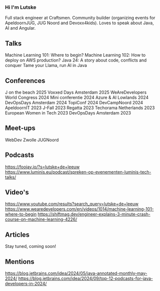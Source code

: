 ### Hi I'm Lutske 

Full stack engineer at Craftsmen. Community builder (organizing events for ApeldoornJUG, JUG Noord and Devoxx4kids). Loves to speak about Java, AI and Angular.

## Talks
Machine Learning 101: Where to begin?
Machine Learning 102: How to deploy on AWS production?
Java 24: A story about code, conflicts and conquer
Tame your Llama, run AI in Java

## Conferences
J on the beach 2025
Voxxed Days Amsterdam 2025
WeAreDevelopers World Congress 2024
Mini conferentie 2024
Azure & AI Lowlands 2024
DevOpsDays Amsterdam 2024
TopiConf 2024
DevCampNoord 2024
ApeldoornIT 2023
J-Fall 2023
Regatta 2023
Techorama Netherlands 2023
European Women in Tech 2023
DevOpsDays Amsterdam 2023

## Meet-ups
WebDev Zwolle
JUGNoord

## Podcasts
https://foojay.io/?s=lutske+de+leeuw
https://www.luminis.eu/podcast/spreken-op-evenementen-luminis-tech-talks/

## Video's
https://www.youtube.com/results?search_query=lutske+de+leeuw
https://www.wearedevelopers.com/en/videos/1014/machine-learning-101-where-to-begin
https://shiftmag.dev/engineer-explains-3-minute-crash-course-on-machine-learning-4226/

## Articles
Stay tuned, coming soon!

## Mentions
https://blog.jetbrains.com/idea/2024/05/java-annotated-monthly-may-2024/
https://blog.jetbrains.com/idea/2024/09/top-12-podcasts-for-java-developers-in-2024/
